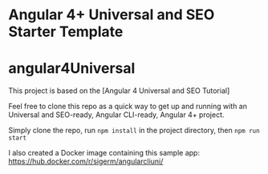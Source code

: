 # Angular 4+ Universal and SEO Starter Template
# angular4Universal

This project is based on the [Angular 4 Universal and SEO Tutorial]

Feel free to clone this repo as a quick way to get up and running with an Universal and SEO-ready, Angular CLI-ready, Angular 4+ project.

Simply clone the repo, run `npm install` in the project directory, then `npm run start`

I also created a Docker image containing this sample app:
 https://hub.docker.com/r/sigerm/angularcliuni/
